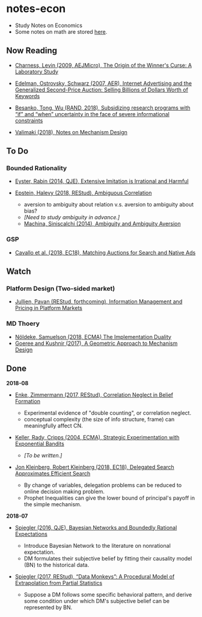 # notes-econ
- Study Notes on Economics
- Some notes on math are stored [here](./notes-math).



## Now Reading

- [Charness, Levin (2009, AEJMicro), The Origin of the Winner's Curse: A Laboratory Study](https://www.aeaweb.org/articles?id=10.1257/mic.1.1.207)

- [Edelman, Ostrovsky, Schwarz (2007, AER), Internet Advertising and the Generalized Second-Price Auction: Selling Billions of Dollars Worth of Keywords](https://www.aeaweb.org/articles?id=10.1257/aer.97.1.242)

- [Besanko, Tong, Wu (RAND, 2018), Subsidizing research programs with “if” and “when” uncertainty in the face of severe informational constraints](https://onlinelibrary.wiley.com/doi/abs/10.1111/1756-2171.12227)

- [Valimaki (2018), Notes on Mechanism Design](notes/Valimaki_MD/valimaki_md.pdf)



## To Do
### Bounded Rationality
- [Eyster, Rabin (2014, QJE), Extensive Imitation is Irrational and Harmful](https://academic.oup.com/qje/article/129/4/1861/1853662)

- [Epstein, Halevy (2018, REStud), Ambiguous Correlation](https://academic.oup.com/restud/advance-article/doi/10.1093/restud/rdy008/4829922)
  - aversion to ambiguity about relation v.s. aversion to ambiguity about bias?
  - *[Need to study ambiguity in advance.]*
  - [Machina, Siniscalchi (2014), Ambiguity and Ambiguity Aversion](https://www.sciencedirect.com/science/article/pii/B9780444536853000131)

### GSP
- [Cavallo et al. (2018, EC18), Matching Auctions for Search and Native Ads](https://dl.acm.org/citation.cfm?id=3219191)



## Watch
### Platform Design (Two-sided market)
- [Jullien, Pavan (REStud, forthcoming), Information Management and Pricing in Platform Markets](https://academic.oup.com/restud/advance-article-abstract/doi/10.1093/restud/rdy040/5062616?redirectedFrom=fulltext)

### MD Thoery
- [Nöldeke, Samuelson (2018, ECMA) The Implementation Duality](https://www.econometricsociety.org/publications/econometrica/2018/07/01/implementation-duality)
- [Goeree and Kushnir (2017), A Geometric Approach to Mechanism Design](https://papers.ssrn.com/sol3/Delivery.cfm?abstractid=1974922)



## Done

**2018-08**

- [Enke, Zimmermann (2017, REStud), Correlation Neglect in Belief Formation](https://academic.oup.com/restud/advance-article-abstract/doi/10.1093/restud/rdx081/4772809)
  - Experimental evidence of "double counting", or correlation neglect.
  - conceptual complexity (the size of info structure, frame) can meaningfully affect CN.

- [Keller, Rady, Cripps (2004, ECMA), Strategic Experimentation with Exponential Bandits](https://onlinelibrary.wiley.com/doi/pdf/10.1111/j.1468-0262.2005.00564.x)

  - *[To be written.]*

- [Jon Kleinberg, Robert Kleinberg (2018, EC18), Delegated Search Approximates Efficient Search](https://dl.acm.org/citation.cfm?id=3219205)
  - By change of variables, delegation problems can be reduced to online decision making problem.
  - Prophet Inequalities can give the lower bound of principal's payoff in the simple mechanism.

**2018-07**
- [Spiegler (2016, QJE), Bayesian Networks and Boundedly Rational Expectations](https://academic.oup.com/qje/article-abstract/131/3/1243/2461139?redirectedFrom=PDF)
  - Introduce Bayesian Network to the literature on nonrational expectation.
  - DM formulates their subjective belief by fitting their causality model (BN) to the historical data.

- [Spiegler (2017, REStud), “Data Monkeys”: A Procedural Model of Extrapolation from Partial Statistics](https://academic.oup.com/restud/article-abstract/84/4/1818/2929388)
  - Suppose a DM follows some specific behavioral pattern, and derive some condition under which DM's subjective belief can be represented by BN.


